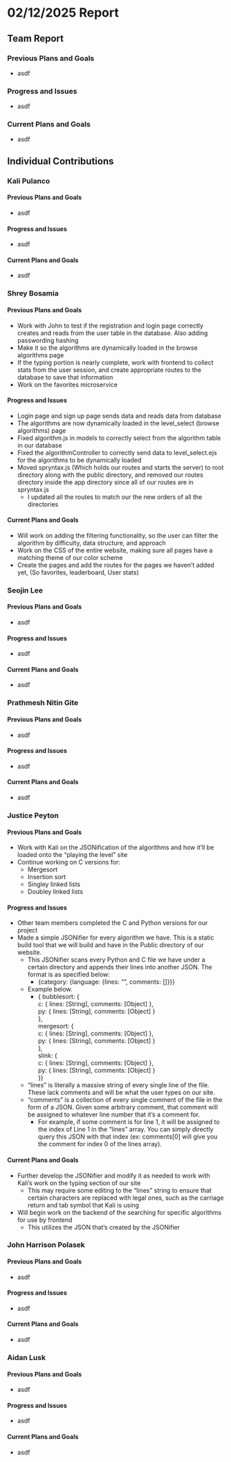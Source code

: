 # 02/12/2025 Report

## Team Report

### Previous Plans and Goals

- asdf

### Progress and Issues

- asdf

### Current Plans and Goals

- asdf

## Individual Contributions

### Kali Pulanco

#### Previous Plans and Goals

- asdf

#### Progress and Issues

- asdf

#### Current Plans and Goals

- asdf

### Shrey Bosamia

#### Previous Plans and Goals

- Work with John to test if the registration and login page correctly creates and reads from the user table in the database. Also adding passwording hashing   
- Make it so the algorithms are dynamically loaded in the browse algorithms page  
- If the typing portion is nearly complete, work with frontend to collect stats from the user session, and create appropriate routes to the database to save that information  
- Work on the favorites microservice

#### Progress and Issues

- Login page and sign up page sends data and reads data from database  
- The algorithms are now dynamically loaded in the level\_select (browse algorithms) page  
- Fixed algorithm.js in models to correctly select from the algorithm table in our database  
- Fixed the algorithmController to correctly send data to level\_select.ejs for the algorithms to be dynamically loaded  
- Moved spryntax.js (Which holds our routes and starts the server) to root directory along with the public directory, and removed our routes directory inside the app directory since all of our routes are in spryntax.js   
  - I updated all the routes to match our the new orders of all the directories

#### Current Plans and Goals

- Will work on adding the filtering functionality, so the user can filter the algorithm by difficulty, data structure, and approach  
- Work on the CSS of the entire website, making sure all pages have a matching theme of our color scheme  
- Create the pages and add the routes for the pages we haven’t added yet, (So favorites, leaderboard, User stats)
  
### Seojin Lee

#### Previous Plans and Goals

- asdf

#### Progress and Issues

- asdf

#### Current Plans and Goals

- asdf

### Prathmesh Nitin Gite

#### Previous Plans and Goals

- asdf

#### Progress and Issues

- asdf

#### Current Plans and Goals

- asdf

### Justice Peyton

#### Previous Plans and Goals

- Work with Kali on the JSONification of the algorithms and how it’ll be loaded onto the “playing the level” site  
- Continue working on C versions for:  
  - Mergesort  
  - Insertion sort  
  - Singley linked lists  
  - Doubley linked lists

#### Progress and Issues

- Other team members completed the C and Python versions for our project  
- Made a simple JSONifier for every algorithm we have. This is a static build tool that we will build and have in the Public directory of our website.  
  - This JSONifier scans every Python and C file we have under a certain directory and appends their lines into another JSON. The format is as specified below:  
    - {category: {language: {lines: “”, comments: \[\]}}}  
  - Example below.  
    - { bubblesort: {   
      	c: { lines: \[String\], comments: \[Object\] },   
      	py: { lines: \[String\], comments: \[Object\] }   
      },   
      mergesort: {   
      	c: { lines: \[String\], comments: \[Object\] },   
      	py: { lines: \[String\], comments: \[Object\] }   
      },   
      slink: {   
      	c: { lines: \[String\], comments: \[Object\] },   
      	py: { lines: \[String\], comments: \[Object\] }   
      }}  
  - “lines” is literally a massive string of every single line of the file. These lack comments and will be what the user types on our site.  
  - “comments” is a collection of every single comment of the file in the form of a JSON. Given some arbitrary comment, that comment will be assigned to whatever line number that it’s a comment for.  
    - For example, if some comment is for line 1, it will be assigned to the index of Line 1 in the “lines” array. You can simply directly query this JSON with that index (ex: comments\[0\] will give you the comment for index 0 of the lines array).

#### Current Plans and Goals

- Further develop the JSONifier and modify it as needed to work with Kali’s work on the typing section of our site  
  - This may require some editing to the “lines” string to ensure that certain characters are replaced with legal ones, such as the carriage return and tab symbol that Kali is using  
- Will begin work on the backend of the searching for specific algorithms for use by frontend  
  - This utilizes the JSON that’s created by the JSONifier

### John Harrison Polasek

#### Previous Plans and Goals

- asdf

#### Progress and Issues

- asdf

#### Current Plans and Goals

- asdf

### Aidan Lusk

#### Previous Plans and Goals

- asdf

#### Progress and Issues

- asdf

#### Current Plans and Goals

- asdf
